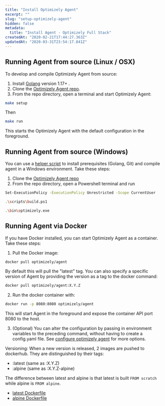 ```yaml
---
title: "Install Optimizely Agent"
excerpt: ""
slug: "setup-optimizely-agent"
hidden: false
metadata: 
  title: "Install Agent - Optimizely Full Stack"
createdAt: "2020-02-21T17:44:27.363Z"
updatedAt: "2020-03-31T23:54:17.841Z"
---
```

## Running Agent from source (Linux / OSX)

To develop and compile Optimizely Agent from source:

1. Install  [Golang](https://golang.org/dl/)  version 1.17+ .
2. Clone the [Optimizely Agent repo](https://github.com/optimizely/agent). 
3. From the repo directory, open a terminal and start Optimizely Agent:

```bash
make setup
```
Then
```bash
make run
```

This starts the Optimizely Agent with the default configuration in the foreground.

## Running Agent from source (Windows)

You can use a [helper script](https://github.com/optimizely/agent/blob/master/scripts/build.ps1) to install prerequisites (Golang, Git) and compile agent in a Windows environment. Take these steps:

1.  Clone the [Optimizely Agent repo](https://github.com/optimizely/agent)
2. From the repo directory, open a Powershell terminal and run 

```bash
Set-ExecutionPolicy -ExecutionPolicy Unrestricted -Scope CurrentUser

.\scripts\build.ps1

.\bin\optimizely.exe
```

## Running Agent via Docker

If you have Docker installed, you can start Optimizely Agent as a container. Take these steps:

1. Pull the Docker image:

```bash
docker pull optimizely/agent
```
By default this will pull the "latest" tag. You can also specify a specific version of Agent by providing the version as a tag to the docker command:

```bash
docker pull optimizely/agent:X.Y.Z
```

2. Run the docker container with:

```bash
docker run -p 8080:8080 optimizely/agent
```
This will start Agent in the foreground and expose the container API port 8080 to the host.

3. (Optional) You can alter the configuration by passing in environment variables to the preceding command, without having to create a config.yaml file. See [configure optimizely agent](doc:configure-optimizely-agent) for more options.

Versioning:
When a new version is released, 2 images are pushed to dockerhub. They are distinguished by their tags:
- :latest (same as :X.Y.Z)
- :alpine (same as :X.Y.Z-alpine)

The difference between latest and alpine is that latest is built `FROM scratch` while alpine is `FROM alpine`.
- [latest Dockerfile](https://github.com/optimizely/agent/blob/master/scripts/dockerfiles/Dockerfile.static)
- [alpine Dockerfile](https://github.com/optimizely/agent/blob/master/scripts/dockerfiles/Dockerfile.alpine)